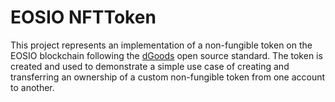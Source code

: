 # EOSIO NFTToken

This project represents an implementation of a non-fungible token on the EOSIO blockchain following the [dGoods](https://github.com/MythicalGames/dgoods) open source standard. The token is created and used to demonstrate a simple use case of creating and transferring an ownership of a custom non-fungible token from one account to another.
